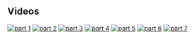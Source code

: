 ## Videos

[![part 1](https://i.ytimg.com/vi/8Mlc4-3tgzc/mqdefault.jpg)](https://youtu.be/8Mlc4-3tgzc)
[![part 2](https://i.ytimg.com/vi/aOIHiclLDrc/mqdefault.jpg)](https://youtu.be/aOIHiclLDrc)
[![part 3](https://i.ytimg.com/vi/p6yvuST_6oQ/mqdefault.jpg)](https://youtu.be/p6yvuST_6oQ)
[![part 4](https://i.ytimg.com/vi/_Rt4LjasO34/mqdefault.jpg)](https://youtu.be/_Rt4LjasO34)
[![part 5](https://i.ytimg.com/vi/Fn_U2OG1uqI/mqdefault.jpg)](https://youtu.be/Fn_U2OG1uqI)
[![part 6](https://i.ytimg.com/vi/oMd7sMlxYFk/mqdefault.jpg)](https://youtu.be/oMd7sMlxYFk)
[![part 7](https://i.ytimg.com/vi/-Y_tldJX9jk/mqdefault.jpg)](https://youtu.be/-Y_tldJX9jk)


